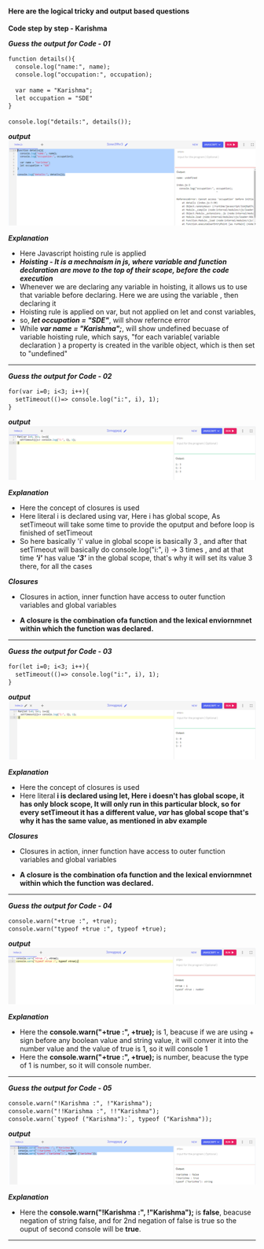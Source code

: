 #### Here are the logical tricky and output based questions

**Code step by step - Karishma**

***Guess the output for Code - 01***
```
function details(){
  console.log("name:", name);
  console.log("occupation:", occupation);
  
  var name = "Karishma";
  let occupation = "SDE"
}

console.log("details:", details());
```
***output***
![Alt text](image-1.png)

***Explanation***
- Here Javascript hoisting rule is applied
- ***Hoisting - It is  a mechnaism in js, where variable and function declaration are move to the top of their scope, before the code execution***
- Whenever we are declaring any variable in hoisting, it allows us to use that variable before declaring. Here we are using the variable , then declaring it 
- Hoisting rule is applied on var, but not applied on let and const variables, 
- so, ***let occupation = "SDE"***, will show refernce error
- While ***var name = "Karishma";***, will show undefined becuase of variable hoisting rule, which says, "for each variable( variable declaration ) a property is created in the varible object, which is then set to "undefined"
 
____________________________________________________________________________________________________

***Guess the output for Code - 02***

```
for(var i=0; i<3; i++){
  setTimeout(()=> console.log("i:", i), 1);
}
```
***output***
![Alt text](image-2.png)

***Explanation***
- Here the concept of closures is used
- Here literal i is declared using var, Here i has global scope, As setTimeout will take some time to provide the oputput and before loop is finished of setTimeout
- So here basically 'i' value in global scope is basically 3 , and after that setTimeout will basically do console.log("i:", i) -> 3 times , and at that time ***'i'***
has value ***'3'*** in the global scope, that's why it will set its value 3 there, for all the cases

***Closures***
- Closures in action, inner function have access to outer function variables and global variables

- **A closure is the combination ofa function and the lexical enviornmnet within which the function was declared.**
____________________________________________________________________________________________________

***Guess the output for Code - 03***

```
for(let i=0; i<3; i++){
  setTimeout(()=> console.log("i:", i), 1);
}
```
***output***
![Alt text](image-3.png)

***Explanation***
- Here the concept of closures is used
- Here literal **i is declared using let, Here i doesn't has global scope, it has only block scope, It will only run in this particular block, so for every setTimeout it has a different value, ***var***  has global scope that's why it has the same value, as mentioned in abv example**

***Closures***
- Closures in action, inner function have access to outer function variables and global variables

- **A closure is the combination ofa function and the lexical enviornmnet within which the function was declared.**
____________________________________________________________________________________________________

***Guess the output for Code - 04***

```
console.warn("+true :", +true);
console.warn("typeof +true :", typeof +true);
```
***output***
![Alt text](image-4.png)

***Explanation***
- Here the **console.warn("+true :", +true);** is 1, beacuse if we are using + sign before any boolean value and string value, it will conver it into the number value and the value of true is 1, so it will console 1
- Here the **console.warn("+true :", +true);** is number, beacuse the type of 1 is number, so it will console number.

____________________________________________________________________________________________________

***Guess the output for Code - 05***

```
console.warn("!Karishma :", !"Karishma");
console.warn("!!Karishma :", !!"Karishma");
console.warn(`typeof ("Karishma"):`, typeof ("Karishma"));
```
***output***
![Alt text](image-6.png)

***Explanation***
- Here the **console.warn("!Karishma :", !"Karishma");** is **false**, beacuse negation of string false, and for 2nd negation of false is true so the ouput of second console will be **true**.

____________________________________________________________________________________________________
